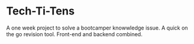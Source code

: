 # Tech-Ti-Tens
A one week project to solve a bootcamper knowwledge issue. A quick on the go revision tool. Front-end and backend combined. 
